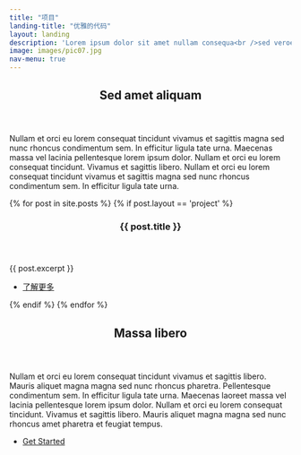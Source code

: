 ```yaml
---
title: "项目"
landing-title: "优雅的代码"
layout: landing
description: 'Lorem ipsum dolor sit amet nullam consequa<br />sed veroeros. tempus adipiscing nulla.'
image: images/pic07.jpg
nav-menu: true
---
```


<!-- Main -->
<div id="main">

<!-- One -->
<section id="one">
	<div class="inner">
		<header class="major">
			<h2>Sed amet aliquam</h2>
		</header>
		<p>Nullam et orci eu lorem consequat tincidunt vivamus et sagittis magna sed nunc rhoncus condimentum sem. In efficitur ligula tate urna. Maecenas massa vel lacinia pellentesque lorem ipsum dolor. Nullam et orci eu lorem consequat tincidunt. Vivamus et sagittis libero. Nullam et orci eu lorem consequat tincidunt vivamus et sagittis magna sed nunc rhoncus condimentum sem. In efficitur ligula tate urna.</p>
	</div>
</section>

<!-- Two -->
<section id="two" class="spotlights">
  {% for post in site.posts %}
  {% if post.layout == 'project' %}
    <section>
      <a href="{{ post.url  | relative_url }}" class="image">
        <img src="{{ site.assets_url }}/{{ post.image }}" alt="" data-position="center center" />
      </a>
      <div class="content">
        <div class="inner">
          <header class="major">
            <h3>{{ post.title }}</h3>
          </header>
          <p>{{ post.excerpt }}</p>
          <ul class="actions">
            <li><a href="{{ post.url  | relative_url }}" class="button">了解更多</a></li>
          </ul>
        </div>
      </div>
    </section>
  {% endif %}
  {% endfor %}
</section>

<!-- Three -->
<section id="three">
	<div class="inner">
		<header class="major">
			<h2>Massa libero</h2>
		</header>
		<p>Nullam et orci eu lorem consequat tincidunt vivamus et sagittis libero. Mauris aliquet magna magna sed nunc rhoncus pharetra. Pellentesque condimentum sem. In efficitur ligula tate urna. Maecenas laoreet massa vel lacinia pellentesque lorem ipsum dolor. Nullam et orci eu lorem consequat tincidunt. Vivamus et sagittis libero. Mauris aliquet magna magna sed nunc rhoncus amet pharetra et feugiat tempus.</p>
		<ul class="actions">
			<li><a href="generic.html" class="button next">Get Started</a></li>
		</ul>
	</div>
</section>

</div>
